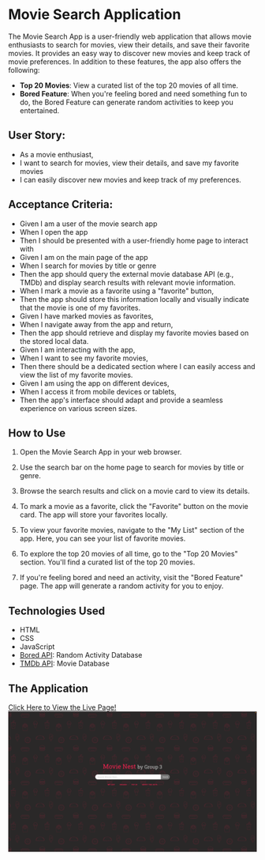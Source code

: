 # Movie Search Application

The Movie Search App is a user-friendly web application that allows movie enthusiasts to search for movies, view their details, and save their favorite movies. It provides an easy way to discover new movies and keep track of movie preferences. In addition to these features, the app also offers the following:

- **Top 20 Movies**: View a curated list of the top 20 movies of all time.
- **Bored Feature**: When you're feeling bored and need something fun to do, the Bored Feature can generate random activities to keep you entertained.


## User Story:
* As a movie enthusiast,
* I want to search for movies, view their details, and save my favorite movies
* I can easily discover new movies and keep track of my preferences.

## Acceptance Criteria:
* Given I am a user of the movie search app
* When I open the app
* Then I should be presented with a user-friendly home page to interact with
* Given I am on the main page of the app
* When I search for movies by title or genre
* Then the app should query the external movie database API (e.g., TMDb) and display search results with relevant movie information.
* When I mark a movie as a favorite using a "favorite" button,
* Then the app should store this information locally and visually indicate that the movie is one of my favorites.
* Given I have marked movies as favorites,
* When I navigate away from the app and return,
* Then the app should retrieve and display my favorite movies based on the stored local data.
* Given I am interacting with the app,
* When I want to see my favorite movies,
* Then there should be a dedicated section where I can easily access and view the list of my favorite movies.
* Given I am using the app on different devices,
* When I access it from mobile devices or tablets,
* Then the app's interface should adapt and provide a seamless experience on various screen sizes.

## How to Use

1. Open the Movie Search App in your web browser.

2. Use the search bar on the home page to search for movies by title or genre.

3. Browse the search results and click on a movie card to view its details.

4. To mark a movie as a favorite, click the "Favorite" button on the movie card. The app will store your favorites locally.

5. To view your favorite movies, navigate to the "My List" section of the app. Here, you can see your list of favorite movies.

6. To explore the top 20 movies of all time, go to the "Top 20 Movies" section. You'll find a curated list of the top 20 movies.

7. If you're feeling bored and need an activity, visit the "Bored Feature" page. The app will generate a random activity for you to enjoy.

## Technologies Used

* HTML
* CSS 
* JavaScript
* [Bored API](https://www.boredapi.com/): Random Activity Database
* [TMDb API](https://developer.themoviedb.org/reference/intro/getting-started): Movie Database

## The Application
[Click Here to View the Live Page!](https://lundj227.github.io/group-project-1)
![alt text](./assets/images/homepage-ss.png)

